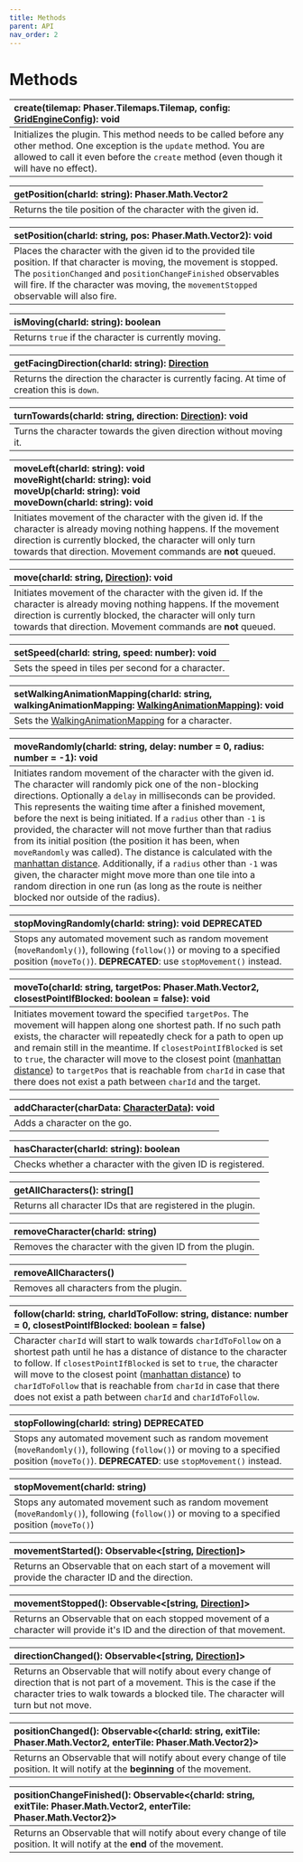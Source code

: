 ```yaml
---
title: Methods
parent: API
nav_order: 2
---
```


# Methods


| create(tilemap: Phaser.Tilemaps.Tilemap, config: [GridEngineConfig](./config/#gridengineconfig)): void |
|:-------------|
| Initializes the plugin. This method needs to be called before any other method. One exception is the `update` method. You are allowed to call it even before the `create` method (even though it will have no effect). |

| getPosition(charId: string): Phaser.Math.Vector2 |
|:-------------|
| Returns the tile position of the character with the given id. |

| setPosition(charId: string, pos: Phaser.Math.Vector2): void |
|:-------------|
| Places the character with the given id to the provided tile position. If that character is moving, the movement is stopped. The `positionChanged`  and `positionChangeFinished` observables will fire. If the character was moving, the `movementStopped` observable will also fire. |

| isMoving(charId: string): boolean |
|:-------------|
| Returns `true` if the character is currently moving. |

| getFacingDirection(charId: string): [Direction](./config/#direction) |
|:-------------|
| Returns the direction the character is currently facing. At time of creation this is `down`. |

| turnTowards(charId: string, direction: [Direction](./config/#direction)): void |
|:-------------|
| Turns the character towards the given direction without moving it. |

| moveLeft(charId: string): void<br />moveRight(charId: string): void<br />moveUp(charId: string): void<br />moveDown(charId: string): void<br />|
|:-------------|
| Initiates movement of the character with the given id. If the character is already moving nothing happens. If the movement direction is currently blocked, the character will only turn towards that direction. Movement commands are __not__ queued. |

| move(charId: string, [Direction](./config/#direction)): void|
|:-------------|
| Initiates movement of the character with the given id. If the character is already moving nothing happens. If the movement direction is currently blocked, the character will only turn towards that direction. Movement commands are __not__ queued. |

| setSpeed(charId: string, speed: number): void |
|:-------------|
| Sets the speed in tiles per second for a character. |

| setWalkingAnimationMapping(charId: string, walkingAnimationMapping: [WalkingAnimationMapping](./config/#walkinganimationmapping)): void |
|:-------------|
| Sets the [WalkingAnimationMapping](./config/#walkinganimationmapping) for a character. |

| moveRandomly(charId: string, delay: number = 0, radius: number = -1): void |
|:-------------|
| Initiates random movement of the character with the given id. The character will randomly pick one of the non-blocking directions. Optionally a `delay` in milliseconds can be provided. This represents the waiting time after a finished movement, before the next is being initiated. If a `radius` other than `-1` is provided, the character will not move further than that radius from its initial position (the position it has been, when `moveRandomly` was called). The distance is calculated with the [manhattan distance](https://en.wikipedia.org/wiki/Taxicab_geometry). Additionally, if a `radius` other than `-1` was given, the character might move more than one tile into a random direction in one run (as long as the route is neither blocked nor outside of the radius). |

| stopMovingRandomly(charId: string): void <span class="label label-red">DEPRECATED</span>|
|:-------------|
| Stops any automated movement such as random movement (`moveRandomly()`), following (`follow()`) or moving to a specified position (`moveTo()`). __DEPRECATED__: use `stopMovement()` instead.|

| moveTo(charId: string, targetPos: Phaser.Math.Vector2, closestPointIfBlocked: boolean = false): void |
|:-------------|
| Initiates movement toward the specified `targetPos`. The movement will happen along one shortest path. If no such path exists, the character will repeatedly check for a path to open up and remain still in the meantime. If `closestPointIfBlocked` is set to `true`, the character will move to the closest point ([manhattan distance](https://en.wikipedia.org/wiki/Taxicab_geometry)) to `targetPos` that is reachable from `charId` in case that there does not exist a path between `charId` and the target. |

| addCharacter(charData: [CharacterData](./config/#characterdata)): void |
|:-------------|
| Adds a character on the go. |

| hasCharacter(charId: string): boolean |
|:-------------|
| Checks whether a character with the given ID is registered. |

| getAllCharacters(): string[] |
|:-------------|
| Returns all character IDs that are registered in the plugin. |

| removeCharacter(charId: string) |
|:-------------|
| Removes the character with the given ID from the plugin. |

| removeAllCharacters() |
|:-------------|
| Removes all characters from the plugin. |

| follow(charId: string, charIdToFollow: string, distance: number = 0, closestPointIfBlocked: boolean = false) |
|:-------------|
| Character `charId` will start to walk towards `charIdToFollow` on a shortest path until he has a distance of distance to the character to follow. If `closestPointIfBlocked` is set to `true`, the character will move to the closest point ([manhattan distance](https://en.wikipedia.org/wiki/Taxicab_geometry)) to `charIdToFollow` that is reachable from `charId` in case that there does not exist a path between `charId` and `charIdToFollow`. |

| stopFollowing(charId: string) <span class="label label-red">DEPRECATED</span>|
|:-------------|
| Stops any automated movement such as random movement (`moveRandomly()`), following (`follow()`) or moving to a specified position (`moveTo()`). __DEPRECATED__: use `stopMovement()` instead.|

| stopMovement(charId: string) |
|:-------------|
| Stops any automated movement such as random movement (`moveRandomly()`), following (`follow()`) or moving to a specified position (`moveTo()`) |

| movementStarted(): Observable<[string, [Direction](./config/#direction)]> |
|:-------------|
| Returns an Observable that on each start of a movement will provide the character ID and the direction. |

| movementStopped(): Observable<[string, [Direction](./config/#direction)]> |
|:-------------|
| Returns an Observable that on each stopped movement of a character will provide it's ID and the direction of that movement. |

| directionChanged(): Observable<[string, [Direction](./config/#direction)]> |
|:-------------|
| Returns an Observable that will notify about every change of direction that is not part of a movement. This is the case if the character tries to walk towards a blocked tile. The character will turn but not move. |

| positionChanged(): Observable<{charId: string, exitTile: Phaser.Math.Vector2, enterTile: Phaser.Math.Vector2}> |
|:-------------|
| Returns an Observable that will notify about every change of tile position. It will notify at the __beginning__ of the movement. |

| positionChangeFinished(): Observable<{charId: string, exitTile: Phaser.Math.Vector2, enterTile: Phaser.Math.Vector2}> |
|:-------------|
| Returns an Observable that will notify about every change of tile position. It will notify at the __end__ of the movement. |
